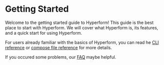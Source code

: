 # Getting Started

Welcome to the getting started guide to Hyperform! This guide is the best place to start with Hyperform. We will cover what Hyperform is, its features, and a quick start for using Hyperform.

For users already familiar with the basics of Hyperform, you can read he [CLI reference](/03-Reference/CLI) or [compose file reference](/03-Reference/compose_file_ref.md) for more details.

If you occured some problems, our [FAQ](/04-FAQ) maybe helpful.
